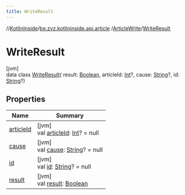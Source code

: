 ```yaml
---
title: WriteResult
---
```

//[KotlinInside](../../../../index.html)/[be.zvz.kotlininside.api.article](../../index.html)
/[ArticleWrite](../index.html)/[WriteResult](index.html)

# WriteResult

[jvm]\
data class [WriteResult](index.html)(
result: [Boolean](https://kotlinlang.org/api/latest/jvm/stdlib/kotlin/-boolean/index.html),
articleId: [Int](https://kotlinlang.org/api/latest/jvm/stdlib/kotlin/-int/index.html)?,
cause: [String](https://kotlinlang.org/api/latest/jvm/stdlib/kotlin/-string/index.html)?,
id: [String](https://kotlinlang.org/api/latest/jvm/stdlib/kotlin/-string/index.html)?)

## Properties

| Name | Summary |
|---|---|
| [articleId](article-id.html) | [jvm]<br>val [articleId](article-id.html): [Int](https://kotlinlang.org/api/latest/jvm/stdlib/kotlin/-int/index.html)? = null |
| [cause](cause.html) | [jvm]<br>val [cause](cause.html): [String](https://kotlinlang.org/api/latest/jvm/stdlib/kotlin/-string/index.html)? = null |
| [id](id.html) | [jvm]<br>val [id](id.html): [String](https://kotlinlang.org/api/latest/jvm/stdlib/kotlin/-string/index.html)? = null |
| [result](result.html) | [jvm]<br>val [result](result.html): [Boolean](https://kotlinlang.org/api/latest/jvm/stdlib/kotlin/-boolean/index.html) |

